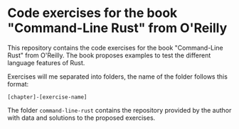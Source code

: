 Code exercises for the book "Command-Line Rust" from O'Reilly
=============================================================

This repository contains the code exercises for the book "Command-Line Rust" from O'Reilly.
The book proposes examples to test the different language features of Rust.

Exercises will me separated into folders, the name of the folder follows this format:
```
[chapter]-[exercise-name]
```

The folder `command-line-rust` contains the repository provided by the author with data and solutions to the proposed exercises.

